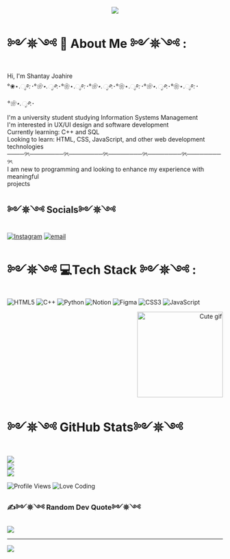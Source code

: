
<p align="center">
  <img src="https://64.media.tumblr.com/4065965945b3d9aa65389a245dad72f4/02c59e0ed4913e5c-cf/s2048x3072/c2349a9ee703601b97ae322ba7a524e7c61c495c.pnj" />
</p>


## 
# ༻𖤓༺ 🌸 About Me ༻𖤓༺ :
Hi, I'm Shantay Joahire <br>°❀⋆.ೃ࿔*:･°❀⋆.ೃ࿔*:･°❀⋆.ೃ࿔*:･°❀⋆.ೃ࿔*:･°❀⋆.ೃ࿔*:･°❀⋆.ೃ࿔*:･°❀⋆.ೃ࿔*:･°❀⋆.ೃ࿔*:･<br>I'm a university student studying Information Systems Management<br>I'm interested in UX/UI design and software development<br>Currently learning: C++ and SQL<br>Looking to learn: HTML, CSS, JavaScript, and other web development technologies<br>────୨ৎ────────୨ৎ────────୨ৎ────────୨ৎ────────୨ৎ────────୨ৎ<br>I am new to programming and looking to enhance my experience with meaningful<br>projects 


##  ༻𖤓༺ Socials༻𖤓༺ 
[![Instagram](https://img.shields.io/badge/Instagram-%23E4405F.svg?logo=Instagram&logoColor=white)](https://instagram.com/art_by_riel)  [![email](https://img.shields.io/badge/Email-D14836?logo=gmail&logoColor=white)](mailto:sjoahire@stu.ucc.edu.jm) 


# ༻𖤓༺ 💻Tech Stack ༻𖤓༺ :
![HTML5](https://img.shields.io/badge/html5-%23E34F26.svg?style=for-the-badge&logo=html5&logoColor=white) ![C++](https://img.shields.io/badge/c++-%2300599C.svg?style=for-the-badge&logo=c%2B%2B&logoColor=white) ![Python](https://img.shields.io/badge/python-3670A0?style=for-the-badge&logo=python&logoColor=ffdd54) ![Notion](https://img.shields.io/badge/Notion-%23000000.svg?style=for-the-badge&logo=notion&logoColor=white) ![Figma](https://img.shields.io/badge/figma-%23F24E1E.svg?style=for-the-badge&logo=figma&logoColor=white) ![CSS3](https://img.shields.io/badge/css3-%231572B6.svg?style=for-the-badge&logo=css3&logoColor=white) ![JavaScript](https://img.shields.io/badge/javascript-%23323330.svg?style=for-the-badge&logo=javascript&logoColor=%23F7DF1E)
<p align="right">
  <img src="https://64.media.tumblr.com/7448a25ff886ca9587560fa8001f6b9e/af30f053545060d0-cf/s1280x1920/fffa8b62c870baf2714db5292f55659ce2d63f60.pnj" width="200" alt="Cute gif" />
</p>

# ༻𖤓༺  GitHub Stats༻𖤓༺ 
![](https://github-readme-stats.vercel.app/api?username=Shantay-Joahire&theme=dark&hide_border=false&include_all_commits=false&count_private=false)<br/>
![](https://nirzak-streak-stats.vercel.app/?user=Shantay-Joahire&theme=dark&hide_border=false)<br/>
![](https://github-readme-stats.vercel.app/api/top-langs/?username=Shantay-Joahire&theme=dark&hide_border=false&include_all_commits=false&count_private=false&layout=compact)

![Profile Views](https://komarev.com/ghpvc/?username=YOURUSERNAME&color=ff69b4&style=flat-square)
![Love Coding](https://img.shields.io/badge/💖-I%20Love%20Coding-ff69b4?style=flat-square)


### ✍༻𖤓༺  Random Dev Quote༻𖤓༺ 
![](https://quotes-github-readme.vercel.app/api?type=horizontal&theme=radical)

---
[![](https://visitcount.itsvg.in/api?id=Shantay-Joahire&icon=0&color=0)](https://visitcount.itsvg.in)




